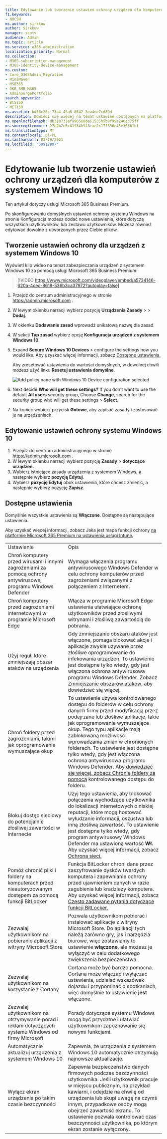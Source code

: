```yaml
---
title: Edytowanie lub tworzenie ustawień ochrony urządzeń dla komputerów z systemem Windows 10
f1.keywords:
- NOCSH
ms.author: sirkkuw
author: Sirkkuw
manager: scotv
audience: Admin
ms.topic: article
ms.service: o365-administration
localization_priority: Normal
ms.collection:
- M365-subscription-management
- M365-identity-device-management
ms.custom:
- Core_O365Admin_Migration
- MiniMaven
- MSB365
- OKR_SMB_M365
- AdminSurgePortfolio
search.appverid:
- BCS160
- MET150
ms.assetid: bd66c26c-73a4-45a8-8642-3ea4ee7cd89d
description: Dowiedz się więcej na temat ustawień dostępnych na platformie Microsoft 365 dla firm w celu zabezpieczania urządzeń z systemem Windows 10.
ms.openlocfilehash: db310731ef996500de61535b5b9f99e240ec75ff
ms.sourcegitcommit: 27b2b2e5c41934b918cac2c171556c45e36661bf
ms.translationtype: MT
ms.contentlocale: pl-PL
ms.lasthandoff: 03/19/2021
ms.locfileid: "50912807"
---
```

# <a name="edit-or-create-device-protection-settings-for-windows-10-pcs"></a>Edytowanie lub tworzenie ustawień ochrony urządzeń dla komputerów z systemem Windows 10

Ten artykuł dotyczy usługi Microsoft 365 Business Premium.

Po skonfigurowaniu domyślnych ustawień ochrony systemu Windows na stronie Konfiguracja możesz dodać nowe ustawienia, które dotyczą wszystkich użytkowników, lub zestawu użytkowników. Możesz również edytować dowolne z utworzonych przez Ciebie plików.

## <a name="create-protection-settings-for-windows-10-devices"></a>Tworzenie ustawień ochrony dla urządzeń z systemem Windows 10

Wyświetl klip wideo na temat zabezpieczania urządzeń z systemem Windows 10 za pomocą usługi Microsoft 365 Business Premium:
  
> [!VIDEO https://www.microsoft.com/videoplayer/embed/a5734146-620a-4cec-8618-536b3ca37972?autoplay=false]
  
1. Przejdź do centrum administracyjnego w stronie <a href="https://go.microsoft.com/fwlink/p/?linkid=837890" target="_blank">https://admin.microsoft.com</a> . 
2. W lewym okienku narracji wybierz pozycję **Urządzenia Zasady** \>  \> **Dodaj**.
3. W okienku **Dodawanie zasad** wprowadź unikatową nazwę dla zasad. 
4. W sekcji **Typ zasad** wybierz opcję **Konfiguracja urządzeń z systemem Windows 10**.
5. Expand **Secure Windows 10 Devices** \> configure the settings how you would like. Aby uzyskać więcej informacji, zobacz [Dostępne ustawienia.](#available-settings) 
    
    Aby zresetować ustawienia do wartości domyślnych, w dowolnej chwili możesz użyć linku **Resetuj ustawienia domyślne**. 
    
    ![Add policy pane with Windows 10 Device configuration selected](../media/fa9e2dc2-7eae-4c96-af34-765a1f641ecf.png)
  
6. Next decide **Who will get these settings?** If you don't want to use the default **All users** security group, Choose **Change**, search for the security group who will get these settings \> **Select**.
7. Na koniec wybierz przycisk **Gotowe**, aby zapisać zasady i zastosować je na urządzeniach. 

## <a name="edit-windows-10-protection-settings"></a>Edytowanie ustawień ochrony systemu Windows 10
 
1. Przejdź do centrum administracyjnego w stronie <a href="https://go.microsoft.com/fwlink/p/?linkid=837890" target="_blank">https://admin.microsoft.com</a> .     
2. W lewym okienku narracji wybierz pozycję **Zasady** \> **dotyczące urządzeń.**
1. Wybierz istniejące zasady urządzenia z systemem Windows, a następnie wybierz **pozycję Edytuj**.
1. Wybierz **pozycję Edytuj** obok ustawienia, które chcesz zmienić, a następnie wybierz pozycję **Zapisz**.

## <a name="available-settings"></a>Dostępne ustawienia

Domyślnie wszystkie ustawienia są **Włączone**. Dostępne są następujące ustawienia.
  
Aby uzyskać więcej informacji, zobacz Jaka jest mapa funkcji ochrony [na platformie Microsoft 365 Premium na ustawienia usługi Intune.](map-protection-features-to-intune-settings.md) 
  
|||
|:-----|:-----|
|Ustawienie  <br/> |Opis  <br/> |
|Chroń komputery przed wirusami i innymi zagrożeniami za pomocą ochrony antywirusowej programu Windows Defender  <br/> |Wymaga włączenia programu antywirusowego Windows Defender w celu ochrony komputerów przed zagrożeniami związanymi z połączeniem z Internetem.  <br/> |
|Chroń komputery przed zagrożeniami internetowymi w programie Microsoft Edge  <br/> |Włącza w programie Microsoft Edge ustawienia ułatwiające ochronę użytkowników przed złośliwymi witrynami i złośliwą zawartością do pobrania.  <br/> |
|Użyj reguł, które zmniejszają obszar ataków na urządzenia  <br/> |Gdy zmniejszanie obszaru ataków jest włączone, pomaga blokować akcje i aplikacje zwykle używane przez złośliwe oprogramowanie do infekowania urządzeń. To ustawienie jest dostępne tylko wtedy, gdy jest włączona ochrona antywirusowa programu Windows Defender. Zobacz [Zmniejszanie obszarów ataków](/windows/security/threat-protection/microsoft-defender-atp/exploit-protection), aby dowiedzieć się więcej.  <br/> |
|Chroń foldery przed zagrożeniami, takimi jak oprogramowanie wymuszające okup  <br/> |To ustawienie używa kontrolowanego dostępu do folderów w celu ochrony danych firmy przed modyfikacją przez podejrzane lub złośliwe aplikacje, takie jak oprogramowanie wymuszające okup. Tego typu aplikacje mają zablokowaną możliwość wprowadzania zmian w chronionych folderach. To ustawienie jest dostępne tylko wtedy, gdy jest włączona ochrona antywirusowa programu Windows Defender. Aby [dowiedzieć się więcej, zobacz Chronię foldery za pomocą](/mem/configmgr/protect/deploy-use/create-deploy-exploit-guard-policy#bkmk_CFA) kontrolowanego dostępu do folderu.  <br/> |
|Blokuj dostęp sieciowy do potencjalnie złośliwej zawartości w Internecie  <br/> |Użyj tego ustawienia, aby blokować połączenia wychodzące użytkownika do lokalizacji internetowych o niskiej reputacji, które mogą hostować wyłudzanie informacji, oszustwa lub inną złośliwą zawartość. To ustawienie jest dostępne tylko wtedy, gdy program antywirusowy Windows Defender ma ustawioną wartość **Wł.** Aby uzyskać więcej informacji, zobacz [Ochrona sieci.](/windows/security/threat-protection/windows-defender-antivirus/configure-real-time-protection-windows-defender-antivirus)  <br/> |
|Pomóż chronić pliki i foldery na komputerach przed nieautoryzowanym dostępem za pomocą funkcji BitLocker  <br/> |Funkcja BitLocker chroni dane przez zaszyfrowanie dysków twardych komputera i zapewnianie ochrony przed ujawnieniem danych w razie zagubienia lub kradzieży komputera. Aby uzyskać więcej informacji, zobacz [Często zadawane pytania dotyczące funkcji BitLocker.](/windows/security/information-protection/bitlocker/bitlocker-frequently-asked-questions)  <br/> |
|Zezwalaj użytkownikom na pobieranie aplikacji z witryny Microsoft Store  <br/> |Pozwala użytkownikom pobierać i instalować aplikacje z witryny Microsoft Store. Do aplikacji tych należą zarówno gry, jak i narzędzia biurowe, więc zostawiamy to ustawienie **włączone**, ale możesz je wyłączyć w celu dodatkowego zwiększenia bezpieczeństwa.  <br/> |
|Zezwalaj użytkownikom na korzystanie z Cortany  <br/> |Cortana może być bardzo pomocna. Cortana może włączać i wyłączać ustawienia, udzielać wskazówek dojazdu i przypominać o spotkaniach, więc domyślnie to ustawienie **jest** włączone.  <br/> |
|Zezwalaj użytkownikom na otrzymywanie porad i reklam dotyczących systemu Windows od firmy Microsoft  <br/> |Porady dotyczące systemu Windows mogą być przydatne i ułatwiać użytkownikom zapoznawanie się nowymi funkcjami.  <br/> |
|Automatycznie aktualizuj urządzenia z systemem Windows 10  <br/> |Zapewnia, że urządzenia z systemem Windows 10 automatycznie otrzymują najnowsze aktualizacje.  <br/> |
|Wyłącz ekran urządzenia po takim czasie bezczynności  <br/> |Zapewnia bezpieczeństwo danych firmowych podczas bezczynności użytkownika. Jeśli użytkownik pracuje w miejscu publicznym, na przykład kawiarni, i odejdzie na chwilę od urządzenia lub skupi uwagę na czymś innym, przypadkowe osoby mogą obejrzeć zawartość ekranu. To ustawienie pozwala kontrolować czas bezczynności użytkownika, po którym ekran zostanie wyłączony.  <br/> |